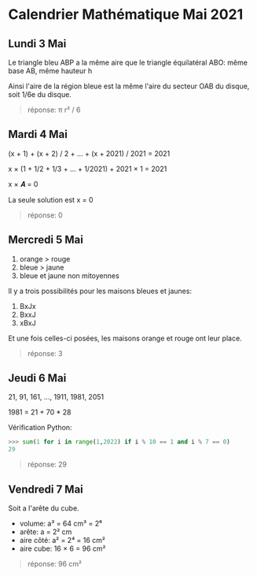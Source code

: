 # Calendrier Mathématique Mai 2021

## Lundi 3 Mai

Le triangle bleu ABP a la même aire que le triangle équilatéral ABO: même base AB, même hauteur h

Ainsi l'aire de la région bleue est la même l'aire du secteur OAB du disque, soit 1/6e du disque.

> réponse: π r² / 6

## Mardi 4 Mai

(x + 1) + (x + 2) / 2 + ... + (x + 2021) / 2021 = 2021

x × (1 + 1/2 + 1/3 + ... + 1/2021) + 2021 × 1 = 2021

x × 𝑨 = 0

La seule solution est x = 0

> réponse: 0

## Mercredi 5 Mai

1. orange > rouge
2. bleue > jaune
3. bleue et jaune non mitoyennes

Il y a trois possibilités pour les maisons bleues et jaunes:

1. BxJx
2. BxxJ
3. xBxJ

Et une fois celles-ci posées, les maisons orange et rouge ont leur place.

> réponse: 3

## Jeudi 6 Mai

21, 91, 161, ..., 1911, 1981, 2051

1981 = 21 + 70 * 28

Vérification Python:

```python
>>> sum(1 for i in range(1,2022) if i % 10 == 1 and i % 7 == 0)
29
```

> réponse: 29

## Vendredi 7 Mai

Soit a l'arête du cube.

- volume: a³ = 64 cm³ = 2⁶
- arête: a = 2² cm
- aire côté: a² = 2⁴ = 16 cm²
- aire cube: 16 × 6 = 96 cm²

> réponse: 96 cm²

